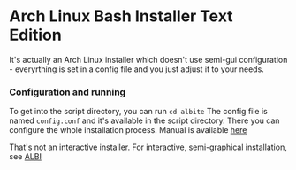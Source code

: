 # Arch Linux Bash Installer Text Edition

It's actually an Arch Linux installer which doesn't use semi-gui configuration - everyrthing is set in a config file and you just adjust it to your needs.

### Configuration and running

To get into the script directory, you can run `cd albite`
The config file is named `config.conf` and it's available in the script directory. There you can configure the whole installation process.
Manual is available [here](https://github.com/barteqcz/albite/blob/main/docs/manual.md)

That's not an interactive installer. For interactive, semi-graphical installation, see [ALBI](https://github.com/barteqcz/albi)
